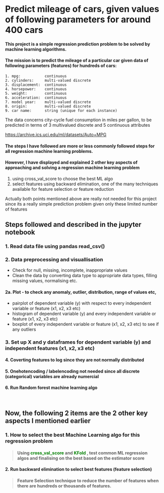 # Predict mileage of cars, given values of following parameters for around 400 cars
#### This project is a simple regression prediction problem to be solved by machine learning algorithms.
#### The mission is to predict the mileage of a particular car given data of following parameters (features) for hundreds of cars:

    1. mpg:           continuous
    2. cylinders:     multi-valued discrete
    3. displacement:  continuous
    4. horsepower:    continuous
    5. weight:        continuous
    6. acceleration:  continuous
    7. model year:    multi-valued discrete
    8. origin:        multi-valued discrete
    9. car name:      string (unique for each instance)

The data concerns city-cycle fuel consumption in miles per gallon, to be predicted in terms of 3 multivalued discrete and 5 continuous attributes

https://archive.ics.uci.edu/ml/datasets/Auto+MPG


#### The steps I have followed are more or less commonly followed steps for all regression machine learning problems.
#### However, I have displayed and explained 2 other key aspects of approaching and solving a regression machine learning problem
1. using cross_val_score to choose the best ML algo
2. select features using backward elimination, one of the many techniques available for feature selection or feature reduction

Actually both points mentioned above are really not needed for this project since its a really simple prediction problem given only these limited number of features

## Steps followed and described in the jupyter notebook

### 1. Read data file using pandas read_csv()

### 2. Data preprocessing and visuallisation
- Check for null, missing, incomplete, inappropriate values
- Clean the data by converting data type to appropriate data types, filling missing values, normalising etc.

#### 2a. Plot - to check any anomaly, outlier, distribution, range of values etc,
- pairplot of dependent variable (y) with respect to every independent variable or feature (x1, x2, x3 etc)
- histogram of dependent variable (y) and every independent variable or feature (x1, x2, x3 etc)
- boxplot of every independent variable or feature (x1, x2, x3 etc) to see if any outliers

### 3. Set up X and y dataframes for dependent variable (y) and independent features (x1, x2, x3 etc)

#### 4. Coverting features to log since they are not normally distributed

#### 5. Onehotencoding / labelencoding not needed since all discrete (categorical) variables are already numercial

#### 6. Run Random forest machine learning algo


```python

```


```python

```

## Now, the following 2 items are the 2 other key aspects I mentioned earlier

### 1. How to select the best Machine Learning algo for this regression problem

> #### Using <font color="green">cross_val_score</font> and <font color="green">KFold</font> , test common ML regression algos and finalising on the best based on the estimator score

#### 2. Run backward elimination to select best features (feature selection)

> #### Feature Selection technique to reduce the number of features when there are hundreds or thousands of features.


```python

```
